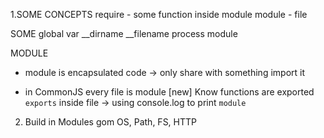 
1.SOME CONCEPTS
require - some function inside module
module - file

SOME global var
__dirname
__filename
process
module

MODULE
* module is encapsulated code -> only share with something import it
- in CommonJS every file is module
[new] Know functions are exported `exports` inside file -> using console.log to print `module`

2. Build in Modules
gom OS, Path, FS, HTTP